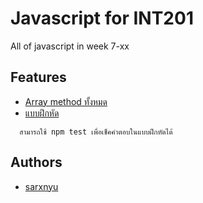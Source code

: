# Javascript for INT201

All of javascript in week 7-xx


## Features

- [Array method ทั้งหมด](https://github.com/ssarunyu/jsshootme/tree/main/Array%20Method)
- [แบบฝึกหัด](https://github.com/ssarunyu/jsshootme/tree/main/practice)
```
  สามารถใช้ npm test เพื่อเช็คคำตอบในแบบฝึกหัดได้
```


## Authors

- [sarxnyu](https://www.instagram.com/sarxnyu/)

